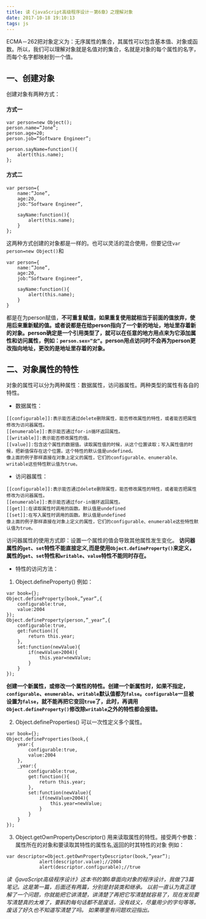 ```yaml
---
title: 读《javaScript高级程序设计－第6章》之理解对象
date: 2017-10-18 19:10:13
tags: js
---
```

ECMA－262把对象定义为：无序属性的集合，其属性可以包含基本值、对象或函数。所以，我们可以理解对象就是名值对的集合，名就是对象的每个属性的名字，而每个名字都映射到一个值。
## 一、创建对象
创建对象有两种方式：
#### 方式一
```
var person=new Object();
person.name=“Jone”;
person.age=20;
person.job=“Software Engineer”;

person.sayName=function(){
    alert(this.name);
};
```
#### 方式二
```
var person={
    name:”Jone”,
    age:20,
    job:“Software Engineer”,
    
    sayName:function(){
        alert(this.name);
    }
};
```
这两种方式创建的对象都是一样的。也可以灵活的混合使用，但要记住`var person=new Object()`和
```
var person={
    name:”Jone”,
    age:20,
    job:“Software Engineer”,
    
    sayName:function(){
        alert(this.name);
    }
}
```
都是在为person赋值，**不可重复赋值，如果重复使用就相当于前面的值放弃，使用后来重新赋的值。或者说都是在给person指向了一个新的地址，地址里存着新的对象。person确定是一个引用类型了，就可以在任意的地方用点来为它添加属性和访问属性，例如：`person.sex=“女”`。person用点访问时不会再为person更改指向地址，更改的是地址里存着的对象。**
## 二、对象属性的特性
对象的属性可以分为两种属性：数据属性，访问器属性。两种类型的属性有各自的特性。

- 数据属性：
```
[[configurable]]:表示能否通过delete删除属性，能否修改属性的特性，或者能否把属性修改为访问器属性。
[[enumerable]]:表示能否通过for-in循环返回属性。
[[writable]]:表示能否修改属性的值。
[[value]]:包含这个属性的数据值。读取属性值的时候，从这个位置读取；写入属性值的时候，把新值保存在这个位置。这个特性的默认值是undefined。
像上面的例子那样直接在对象上定义的属性，它们的configurable、enumerable、writable这些特性默认值为true。
```

- 访问器属性：
```
[[configurable]]:表示能否通过delete删除属性，能否修改属性的特性，或者能否把属性修改为访问器属性。
[[enumerable]]:表示能否通过for-in循环返回属性。
[[get]]:在读取属性时调用的函数。默认值是undefined
[[set]]:在写入属性时调用的函数。默认值是undefined
像上面的例子那样直接在对象上定义的属性，它们的configurable、enumerable这些特性默认值为true。
```
访问器属性的使用方式即：设置一个属性的值会导致其他属性发生变化。
 **访问器属性的`get`、`set`特性不能直接定义,而是使用`Object.defineProperty()`来定义，属性的`get`、`set`特性和`writable`、`value`特性不能同时存在。**

- 特性的访问方法：
1. Object.defineProperty()
例如：
```
var book={};
Object.defineProperty(book,”year”,{
    configurable:true,
    value:2004
});
Object.defineProperty(person,”_year”,{
    configurable:true,
    get:function(){
        return this.year;
    },
    set:function(newValue){
        if(newValue>2004){
            this.year=newValue;
        }
    }
});
```
**创建一个新属性，或修改一个属性的特性。创建一个新属性时，如果不指定，`configurable`、`enumerable`、`writable`默认值都为`false`。`configurable`一旦被设置为`false`，就不能再把它变回`true`了，此时，再调用`Object.defineProperty()`修改除`writable`之外的特性都会报错。**

2. Object.defineProperties()
可以一次性定义多个属性。
```
var book={};
Object.defineProperties(book,{
    year:{
        configurable:true,
        value:2004
    },
    _year:{
        configurable:true,
        get:function(){
            return this.year;
        },
        set:function(newValue){
            if(newValue>2004){
                this.year=newValue;
            }
        }
    }
});
```
3. Object.getOwnPropertyDescriptor()
用来读取属性的特性。接受两个参数：属性所在的对象和要读取其特性的属性名,返回的时其特性的对象
例如：
```
var descriptor=Object.getOwnPropertyDescriptor(book,”year”);
            alert(descriptor.value);//2004
            alert(descriptor.configurable);//true
```
*读《javaScript高级程序设计》这本书的第6章面向对象的程序设计，我做了3篇笔记。这是第一篇，后面还有两篇，分别是封装类和继承。*
*以前一直认为真正理解了一个问题，你就能把它讲清楚，讲清楚了再把它写清楚就容易了，现在发现要写清楚真的太难了，要斟酌每句话都不是废话，没有歧义，尽量用少的字句等等。废话了好久也不知道写清楚了吗。*
*如果哪里有问题欢迎指出。*